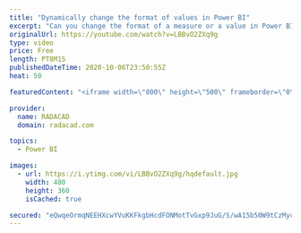 ```yaml
---
title: "Dynamically change the format of values in Power BI"
excerpt: "Can you change the format of a measure or a value in Power BI dynamically? Is it possible to set a value to be a percentage sometimes, and sometimes to be a currency? can you change the currency format? The answer to all these questions is yes. In this short video, I am going to show you how you can"
originalUrl: https://youtube.com/watch?v=LBBvO2ZXq9g
type: video
price: Free
length: PT8M1S
publishedDateTime: 2020-10-06T23:50:55Z
heat: 50

featuredContent: "<iframe width=\"800\" height=\"500\" frameborder=\"0\" src=\"https://www.youtube.com/embed/LBBvO2ZXq9g\" allow=\"accelerometer; autoplay; encrypted-media; gyroscope; picture-in-picture\" allowfullscreen></iframe>"

provider:
  name: RADACAD
  domain: radacad.com

topics:
  - Power BI

images:
  - url: https://i.ytimg.com/vi/LBBvO2ZXq9g/hqdefault.jpg
    width: 480
    height: 360
    isCached: true

secured: "eQwqeOrmqNEEHXcwYVuKKFkgbHcdFONMotTvGxp9JuG/S/wA15b50W9tCzMycCWKCsCE8MGui2X1yPq7SDSXW4dmrAhRI+GChLuxItoTQDszJJfGucO/OJZM8zy3+ZuPF+vj0nfVf+z1A/JTzo+Euuie06+19OhNXOHO/Ie41Wmx3LDcfoWHJEqRKKsrZfD+sV+t1NlA4173gNLBFg09drepQpfFp7HtGCYIXvhRQiM//uQx5KWjyV8Lzx4aRRrQUIr9XXW/TJpAMjZIvKdVGY4QOD3a2ZnnIZ4wkQhVY2qDS6N+4AKuRO2gWULPTj6qv2+deuu7kIBvBgS/bW6vZBI2/0BMh2GoOWY6if/bWtr+pV7oXGgF/v5FPKy0osGOKDZWlIudrObhVKBFt05TheRWaWHha8vZEnItG9yi9uc=;vSn0A7T+HSaZEFqBshT6TQ=="
---
```


